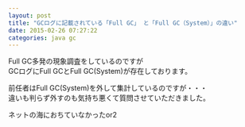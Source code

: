 ```yaml
---
layout: post
title: "GCログに記載されている「Full GC」 と「Full GC（System）」の違い"
date: 2015-02-26 07:27:22
categories: java gc
---
```

<p>Full GC多発の現象調査をしているのですが<br>
GCログにFull GCとFull GC(System)が存在しております。</p>

<p>前任者はFull GC(System)を外して集計しているのですが・・・<br>
違いも判らず外すのも気持ち悪くて質問させていただきました。</p>

<p>ネットの海におちていなかったor2</p>
